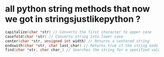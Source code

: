 # all python string methods that now we got in stringsjustlikepython ?
```c
capitalize(char *str) // Converts the first character to upper case
casefold(char *str) // Converts string into lower case
center(char *str, unsigned int width) // Returns a centered string
endswith(char *str, char last_char) // Returns true if the string ends with the specified value
find(char *str, char char_) // Searches the string for a specified value and returns the position of where it was found
```